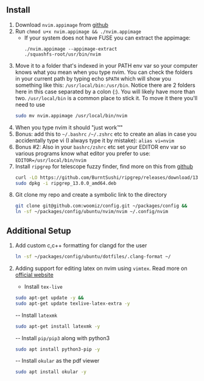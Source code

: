 ## Install

1. Download `nvim.appimage` from [github](https://github.com/neovim/neovim/releases)
1. Run `chmod u+x nvim.appimage && ./nvim.appimage`
   - If your system does not have FUSE you can extract the appimage:
     ```
     ./nvim.appimage --appimage-extract
     ./squashfs-root/usr/bin/nvim
     ```
1. Move it to a folder that's indexed in your PATH env var so your computer knows what you mean when you type nvim. You can check the folders in your current path by typing echo `$PATH` which will show you something like this: `/usr/local/bin:/usr/bin`. Notice there are 2 folders here in this case separated by a colon (:). You will likely have more than two. `/usr/local/bin` is a common place to stick it. To move it there you'll need to use
   ```sh
   sudo mv nvim.appimage /usr/local/bin/nvim
   ```
1. When you type nvim it should "just work™"
1. Bonus: add this to `~/.bashrc` `/~/.zshrc` etc to create an alias in case you accidentally type vi (I always type it by mistake): `alias vi=nvim`
1. Bonus #2: Also in your `bashrc/zshrc` etc set your EDITOR env var so various programs know what editor you prefer to use: `EDITOR=/usr/local/bin/nvim`
1. Install `ripgrep` for telescope fuzzy finder, find more on this from [github](https://github.com/BurntSushi/ripgrep)
   ```sh
   curl -LO https://github.com/BurntSushi/ripgrep/releases/download/13.0.0/ripgrep_13.0.0_amd64.deb &&
   sudo dpkg -i ripgrep_13.0.0_amd64.deb
   ```
1. Git clone my repo and create a symbolic link to the directory
   ```sh
   git clone git@github.com:woomiz/config.git ~/packages/config &&
   ln -sf ~/packages/config/ubuntu/nvim/nvim ~/.config/nvim
   ```

## Additional Setup

1. Add custom c,c++ formatting for clangd for the user
   ```sh
   ln -sf ~/packages/config/ubuntu/dotfiles/.clang-format ~/
   ```
1. Adding support for editing latex on nvim using `vimtex`. Read more on [official website](https://www.ejmastnak.com/tutorials/vim-latex/luasnip/)

   - Install `tex-live`

   ```sh
   sudo apt-get update -y &&
   sudo apt-get update texlive-latex-extra -y
   ```

   -- Install `latexmk`

   ```sh
   sudo apt-get install latexmk -y
   ```

   -- Install `pip/pip3` along with python3

   ```sh
   sudo apt install python3-pip -y
   ```

   -- Install `okular` as the pdf viewer

   ```sh
   sudo apt install okular -y
   ```

